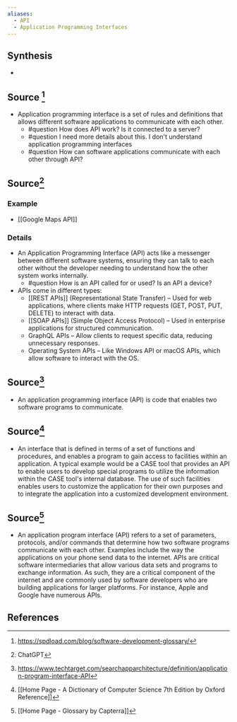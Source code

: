 ```yaml
---
aliases:
  - API
  - Application Programming Interfaces
---
```

## Synthesis
- 
## Source [^1]
- Application programming interface is a set of rules and definitions that allows different software applications to communicate with each other.
	- #question How does API work? Is it connected to a server?
	- #question I need more details about this. I don't understand application programming interfaces
	- #question How can software applications communicate with each other through API?

## Source[^2]

### Example
- [[Google Maps API]]

### Details
- An Application Programming Interface (API) acts like a messenger between different software systems, ensuring they can talk to each other without the developer needing to understand how the other system works internally.
	- #question How is an API called for or used? Is an API a device?
- APIs come in different types:
	- [[REST APIs]] (Representational State Transfer) – Used for web applications, where clients make HTTP requests (GET, POST, PUT, DELETE) to interact with data.
	- [[SOAP APIs]] (Simple Object Access Protocol) – Used in enterprise applications for structured communication.
	- GraphQL APIs – Allow clients to request specific data, reducing unnecessary responses.
	- Operating System APIs – Like Windows API or macOS APIs, which allow software to interact with the OS.

## Source[^3]
- An application programming interface (API) is code that enables two software programs to communicate.

## Source[^4]
- An interface that is defined in terms of a set of functions and procedures, and enables a program to gain access to facilities within an application. A typical example would be a CASE tool that provides an API to enable users to develop special programs to utilize the information within the CASE tool's internal database. The use of such facilities enables users to customize the application for their own purposes and to integrate the application into a customized development environment.
## Source[^5]
- An application program interface (API) refers to a set of parameters, protocols, and/or commands that determine how two software programs communicate with each other. Examples include the way the applications on your phone send data to the internet. APIs are critical software intermediaries that allow various data sets and programs to exchange information. As such, they are a critical component of the internet and are commonly used by software developers who are building applications for larger platforms. For instance, Apple and Google have numerous APIs.
## References

[^1]: https://spdload.com/blog/software-development-glossary/
[^2]: ChatGPT
[^3]: https://www.techtarget.com/searchapparchitecture/definition/application-program-interface-API
[^4]: [[Home Page - A Dictionary of Computer Science 7th Edition by Oxford Reference]]
[^5]: [[Home Page - Glossary by Capterra]]